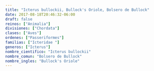 ```yaml
---
title: "Icterus bullockii, Bullock's Oriole, Bolsero de Bullock"
date: 2017-08-18T20:46:32-06:00
draft: false
reinos: ["Animalia"]
divisiones: ["Chordata"]
clases: ["Aves"]
ordenes: ["Passeriformes"]
familias: ["Icteridae "]
generos: ["Icterus"]
nombre_cientifico: "Icterus bullockii"
nombre_comun: "Bolsero de Bullock"
nombre_ingles: "Bullock's Oriole"
---
```

